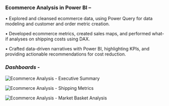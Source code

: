 ### **Ecommerce Analysis in Power BI –**

•	Explored and cleansed ecommerce data, using Power Query for data modeling and customer and order metric creation.

•	Developed ecommerce metrics, created sales maps, and performed what-if analyses on shipping costs using DAX.

•	Crafted data-driven narratives with Power BI, highlighting KPIs, and providing actionable recommendations for cost reduction.


### *Dashboards -*

![Ecommerce Analysis - Executive Summary](https://github.com/RushikaBattu/portfolio-projects/assets/135265999/1605ab70-0c12-4af9-b493-ecb12e08bf50)

![Ecommerce Analysis - Shipping Metrics](https://github.com/RushikaBattu/portfolio-projects/assets/135265999/95f91f30-976b-4beb-93bc-2126bc03ab18)

![Ecommerce Analysis - Market Basket Analysis](https://github.com/RushikaBattu/portfolio-projects/assets/135265999/496a2ffd-a0d2-4b64-bac4-3ffd92e2c100)
